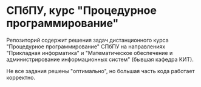 # СПбПУ, курс "Процедурное программирование"
Репозиторий содержит решения задач дистанционного курса "Процедурное программирование" СПбПУ на направлениях "Прикладная информатика" и "Математическое обеспечение и администрирование информационных систем" (бывшая кафедра КИТ).

Не все задания решены "оптимально", но большая часть кода работает корректно.
